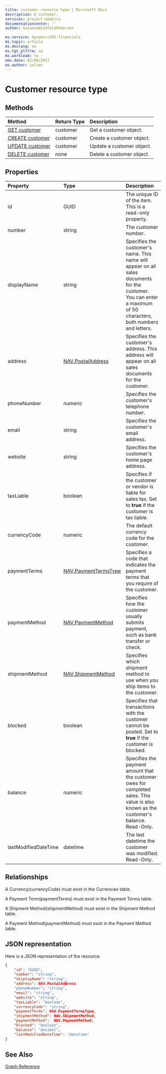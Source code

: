 ```yaml
---
title: customer resource type | Microsoft Docs
description: A customer.
services: project-madeira
documentationcenter: ''
author: SusanneWindfeldPedersen

ms.service: dynamics365-financials
ms.topic: article
ms.devlang: na
ms.tgt_pltfrm: na
ms.workload: na
ems.date: 02/08/2017
ms.author: solsen
---
```


# Customer resource type

## Methods

| Method       | Return Type  |Description|
|:---------------|:--------|:----------|
|[GET customer](get-customer.md)|customer|Get a customer object.|
|[CREATE customer](create-customer.md)|customer|Create a customer object.|
|[UPDATE customer](update-customer.md)|customer|Update a customer object.|
|[DELETE customer](delete-customer.md)|none|Delete a customer object.|

## Properties
| Property	   | Type	|Description|
|:---------------|:--------|:----------|
|id|GUID|The unique ID of the item. This is a read-only property.|
|number|string|The customer number.|
|displayName|string|Specifies the customer's name. This name will appear on all sales documents for the customer. You can enter a maximum of 50 characters, both numbers and letters.|
|address|[NAV.PostalAddress](complex-types.md)|Specifies the customer's address. This address will appear on all sales documents for the customer.|
|phoneNumber|numeric|Specifies the customer's telephone number.|
|email|string|Specifies the customer's email address.|
|website|string|Specifies the customer's home page address.|
|taxLiable|boolean|Specifies if the customer or vendor is liable for sales tax. Set to **true** if the customer is tax liable.|
|currencyCode|numeric|The default currency code for the customer.|
|paymentTerms|[NAV.PaymentTermsType](complex-types.md)|Specifies a code that indicates the payment terms that you require of the customer.|
|paymentMethod|[NAV.PaymentMethod](complex-types.md)|Specifies how the customer usually submits payment, such as bank transfer or check.|
|shipmentMethod|[NAV.ShipmentMethod](complex-types.md)|Specifies which shipment method to use when you ship items to the customer.|
|blocked|boolean|Specifies that transactions with the customer cannot be posted. Set to **true** if the customer is blocked.|
|balance|numeric|Specifies the payment amount that the customer owes for completed sales. This value is also known as the customer's balance. Read-Only.|
|lastModifiedDateTime|datetime|The last datetime the customer was modified. Read-Only.|  


## Relationships
A Currency(currencyCode) must exist in the Currencies table.

A Payment Term(paymentTerms) must exist in the Payment Terms table.

A Shipment Method(shipmentMethod) must exist in the Shipment Method table.

A Payment Method(paymentMethod) must exist in the Payment Method table.

## JSON representation

Here is a JSON representation of the resource.


```json
{
    "id": "GUID",
    "number": "string",
    "displayName": "string",
    "address": NAV.PostalAddress
    "phoneNumber": "string",
    "email": "string",
    "website": "string",
    "taxLiable": "boolean",
    "currencyCode": "string",
    "paymentTerms": NAV.PaymentTermsType,
    "shipmentMethod": NAV.ShipmentMethod,
    "paymentMethod":  NAV.PaymentMethod,
    "blocked": "boolean",
    "balance": "decimal",
    "lastModifiedDateTime": "datetime"
}


```
## See Also
[Graph Reference](graph-reference.md)  
